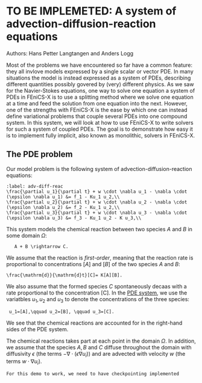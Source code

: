 # TO BE IMPLEMETED: A system of advection-diffusion-reaction equations
Authors: Hans Petter Langtangen and Anders Logg 

Most of the problems we have encountered so far have a common feature: they all invlove models expressed by a single scalar or vector PDE.
In many situations the model is instead expressed as a system of PDEs, describing different quantities possibly govered by (very) different physics. 
As we saw for the Navier-Stokes equations, one way to solve one equation a system of PDEs in FEniCS-X is to use a splitting method where we solve one equation at a time and feed the solution from one  equation into the next. However, one of the strengths with FEniCS-X  is the ease by which one can instead define variational problems that couple several PDEs into one compound system. In this system, we will look at how to use FEniCS-X to write solvers for such a system of coupled PDEs. The goal is to demonstrate how easy it is to implement fully implicit, also known as monolithic, solvers in FEniCS-X.

## The PDE problem
Our model problem is the following system of advection-diffusion-reaction equations:
```{math}
:label: adv-diff-reac
\frac{\partial u_1}{\partial t} + w \cdot \nabla u_1 - \nabla \cdot (\epsilon \nabla u_1) &= f_1 - Ku_1 u_2,\\
\frac{\partial u_2}{\partial t} + w \cdot \nabla u_2 - \nabla \cdot (\epsilon \nabla u_2) &= f_2 - Ku_1 u_2,\\
\frac{\partial u_3}{\partial t} + w \cdot \nabla u_3 - \nabla \cdot (\epsilon \nabla u_3) &= f_3 - Ku_1 u_2 - K u_3,\\
```
This system models the chemical reaction between two species $A$ and $B$ in some domain $\Omega$:
```{math}
   A + B \rightarrow C.
```
We assume that the  reaction is *first-order*, meaning that the reaction rate is proportional to concentrations $[A]$ and $[B]$ of the two species $A$ and $B$:
```{math}
\frac{\mathrm{d}}{\mathrm{d}t}[C]= K[A][B].
```
We also assume that the formed species $C$ spontaneously decaas with a rate proportional to the concentration [C]. In the [PDE system](adv-diff-reac), we use the variatbles $u_1, u_2$ and $u_3$ to denote the concentrations of the three species:
```{math}
 u_1=[A],\qquad u_2=[B], \qquad u_3=[C].
```
We see that the chemical reactions are accounted for in the right-hand sides of the PDE system.

The chemical reactions takes part at each point in the domain $\Omega$. 
In addition, we assume that the species $A, B$ and $C$ diffuse throughout the domain with diffusivity $\epsilon$  (the terms $-\nabla \cdot (\epsilon \nabla u_i)$) and are advected with velocity $w$ (the terms $w\cdot \nabla u_i$).

```{admonition} Implementation note
For this demo to work, we need to have checkpointing implemented
```
